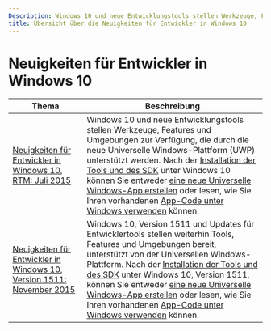 ```yaml
---
Description: Windows 10 und neue Entwicklungstools stellen Werkzeuge, Features und Umgebungen zur Verfügung, die durch die neue Universelle Windows-Plattform (UWP) unterstützt werden.
title: Übersicht über die Neuigkeiten für Entwickler in Windows 10
---
```


# Neuigkeiten für Entwickler in Windows 10

| Thema |  Beschreibung   |
|-------|----------------|
| [Neuigkeiten für Entwickler in Windows 10, RTM: Juli 2015](windows-10-rtm-july-2015.md) | Windows 10 und neue Entwicklungstools stellen Werkzeuge, Features und Umgebungen zur Verfügung, die durch die neue Universelle Windows-Plattform (UWP) unterstützt werden. Nach der [Installation der Tools und des SDK](https://dev.windows.com/downloads) unter Windows 10 können Sie entweder [eine neue Universelle Windows-App erstellen](https://msdn.microsoft.com/library/windows/apps/bg124288) oder lesen, wie Sie Ihren vorhandenen [App-Code unter Windows verwenden](https://msdn.microsoft.com/library/windows/apps/mt238321) können. |
| [Neuigkeiten für Entwickler in Windows 10, Version 1511: November 2015](windows-10-version-1511-november-2015.md) | Windows 10, Version 1511 und Updates für Entwicklertools stellen weiterhin Tools, Features und Umgebungen bereit, unterstützt von der Universellen Windows-Plattform. Nach der [Installation der Tools und des SDK](https://dev.windows.com/downloads) unter Windows 10, Version 1511, können Sie entweder [eine neue Universelle Windows-App erstellen](https://msdn.microsoft.com/library/windows/apps/bg124288) oder lesen, wie Sie Ihren vorhandenen [App-Code unter Windows verwenden](https://msdn.microsoft.com/library/windows/apps/mt238321) können. |

<!--HONumber=Mar16_HO5-->


